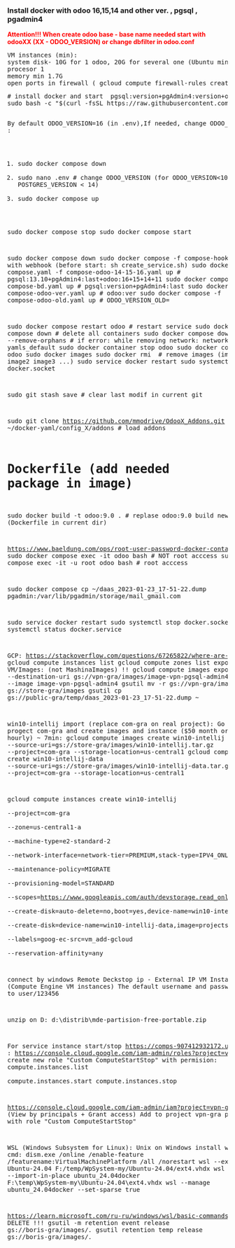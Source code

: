 <H3> Install docker with odoo 16,15,14 and other ver. , pgsql , pgadmin4</H3> 
<div style="color:Red;"><b>Attention!!! When create odoo base - base name needed start with odooXX (XX - ODOO_VERSION)  or change dbfilter in odoo.conf   </b></div>
<pre>
VM instances (min):
system disk- 10G for 1 odoo, 20G for several one (Ubuntu min)
procesor 1
memory min 1.7G
open ports in firewall ( gcloud compute firewall-rules create my-odoo-rule --allow tcp:5010,tcp:10010-10020 --source-ranges=0.0.0.0/0  
</pre>
<pre>
# install docker and start  pgsql:version+pgAdmin4:version+odoo:version  (version in .env file)
sudo bash -c "$(curl -fsSL https://raw.githubusercontent.com/borisgra/docker-yaml/main/install_docker.sh)"

By default ODOO_VERSION=16 (in .env),If needed, change ODOO_VERSION :
1) sudo docker compose down
2) sudo nano .env # change ODOO_VERSION  (for ODOO_VERSION<10 - POSTGRES_VERSION < 14)
3) sudo docker compose up 

sudo docker compose stop
sudo docker compose start 


sudo docker compose down 
sudo docker compose -f compose-hook.yaml # with webhook (before start: sh create_service.sh)
sudo docker compose -f compose.yaml -f compose-odoo-14-15-16.yaml up # pgsql:13.10+pgAdmin4:last+odoo:16+15+14+11
sudo docker compose -f compose-bd.yaml up # pgsql:version+pgAdmin4:last
sudo docker compose -f compose-odoo-ver.yaml up # odoo:ver
sudo docker compose -f compose-odoo-old.yaml up # ODOO_VERSION_OLD=

sudo docker compose restart odoo # restart service
sudo docker compose down  # delete all containers
sudo docker compose down --remove-orphans # if error: while removing network: network yamls_default
sudo docker container stop odoo
sudo docker container rm odoo
sudo docker images
sudo docker rmi <images>  # remove images (image1 image2 image3 ...)
sudo service docker restart
sudo systemctl stop docker.socket

sudo git stash save # clear last modif in current git

sudo git clone https://github.com/mmodrive/OdooX_Addons.git ~/docker-yaml/config_X/addons     # load addons

# Dockerfile  (add needed package in image)
sudo docker build -t odoo:9.0 . #   replase odoo:9.0 build new image (Dockerfile in current dir)

https://www.baeldung.com/ops/root-user-password-docker-container
sudo docker compose exec -it odoo bash  # NOT root acccess
sudo docker compose exec -it -u root odoo bash  # root acccess

sudo docker compose cp ~/daas_2023-01-23_17-51-22.dump pgadmin:/var/lib/pgadmin/storage/mail_gmail.com

sudo service docker restart
sudo systemctl stop docker.socket
sudo systemctl status docker.service

GCP:
https://stackoverflow.com/questions/67265822/where-are-my-storage-pd-capacity-charges-coming-from 
gcloud compute instances list
gcloud compute zones list
export from VM/Images: (not MashinaImages)  !!
gcloud compute images export --destination-uri gs://vpn-gra/images/image-vpn-pgsql-admin4.tar.gz --image image-vpn-pgsql-admin4
gsutil mv -r gs://vpn-gra/images/*  gs://store-gra/images
gsutil cp gs://public-gra/temp/daas_2023-01-23_17-51-22.dump ~

win10-intellij import (replace com-gra on real project):
Go to progect com-gra and create images and instance ($50 month or $0.07 hourly)   ~ 7min:
gcloud compute images create win10-intellij --source-uri=gs://store-gra/images/win10-intellij.tar.gz --project=com-gra --storage-location=us-central1
gcloud compute images create win10-intellij-data --source-uri=gs://store-gra/images/win10-intellij-data.tar.gz --project=com-gra --storage-location=us-central1

gcloud compute instances create win10-intellij \
--project=com-gra \
--zone=us-central1-a \
--machine-type=e2-standard-2 \
--network-interface=network-tier=PREMIUM,stack-type=IPV4_ONLY,subnet=default \
--maintenance-policy=MIGRATE \
--provisioning-model=STANDARD \
--scopes=https://www.googleapis.com/auth/devstorage.read_only,https://www.googleapis.com/auth/logging.write,https://www.googleapis.com/auth/monitoring.write,https://www.googleapis.com/auth/service.management.readonly,https://www.googleapis.com/auth/servicecontrol,https://www.googleapis.com/auth/trace.append \
--create-disk=auto-delete=no,boot=yes,device-name=win10-intellij,image=projects/com-gra/global/images/win10-intellij,mode=rw,size=25,type=pd-standard \
--create-disk=device-name=win10-intellij-data,image=projects/com-gra/global/images/win10-intellij-data,mode=rw,name=win10-intellij-data,size=10,type=pd-standard \
--labels=goog-ec-src=vm_add-gcloud \
--reservation-affinity=any 

connect by windows Remote Deckstop
    ip - External IP VM Instance (Compute Engine VM instances)
    The default username and password are set to user/123456

unzip on D:  d:\distrib\mde-partision-free-portable.zip

For service instance start/stop https://comps-907412932172.us-central1.run.app/?projects=com-gra,vpn-gra,gke-gra :
https://console.cloud.google.com/iam-admin/roles?project=vpn-gra
create new role "Custom ComputeStartStop" with permision:
compute.instances.list	
compute.instances.start	
compute.instances.stop	

https://console.cloud.google.com/iam-admin/iam?project=vpn-gra (View by principals + Grant access)
Add to project vpn-gra principal "myserviceaccount@vpn-gra.iam.gserviceaccount.com" 
with role "Custom ComputeStartStop" 


WSL (Windows Subsystem for Linux):  Unix on Windows
install wsl in cmd: dism.exe /online /enable-feature /featurename:VirtualMachinePlatform /all /norestart
wsl --export --vhd Ubuntu-24.04 F:/temp/WpSystem-my/Ubuntu-24.04/ext4.vhdx
wsl --import-in-place ubuntu_24.04docker F:\temp\WpSystem-my\Ubuntu-24.04\ext4.vhdx
wsl --manage ubuntu_24.04docker --set-sparse true

https://learn.microsoft.com/ru-ru/windows/wsl/basic-commands#import-a-distribution
DELETE !!!
gsutil -m retention event release gs://boris-gra/images/*.*
gsutil retention temp release gs://boris-gra/images/*.*
</pre>